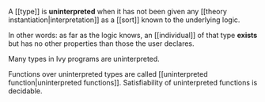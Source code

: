 A [[type]] is **uninterpreted** when it has not been given any [[theory instantiation|interpretation]] as a [[sort]] known to the underlying logic.

In other words: as far as the logic knows, an [[individual]] of that type **exists** but has no other properties than those the user declares.

Many types in Ivy programs are uninterpreted.

Functions over uninterpreted types are called [[uninterpreted function|uninterpreted functions]]. Satisfiability of uninterpreted functions is decidable.

